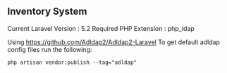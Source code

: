 ## Inventory System

Current Laravel Version : 5.2
Required PHP Extension : php_ldap

Using https://github.com/Adldap2/Adldap2-Laravel
To get default adldap config files run the following:
```
php artisan vendor:publish --tag="adldap"
```
